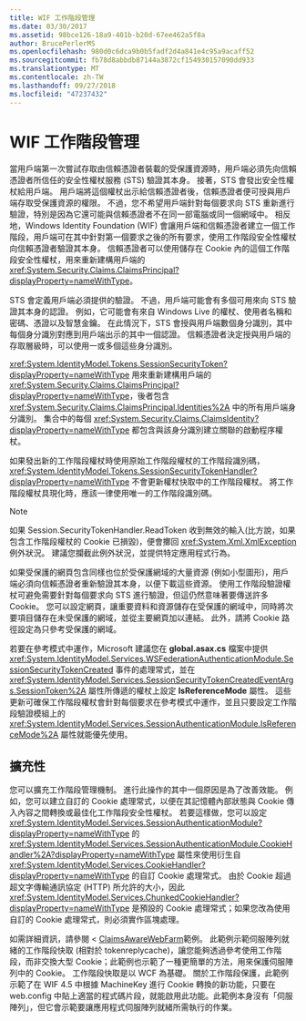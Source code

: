 ```yaml
---
title: WIF 工作階段管理
ms.date: 03/30/2017
ms.assetid: 98bce126-18a9-401b-b20d-67ee462a5f8a
author: BrucePerlerMS
ms.openlocfilehash: 980d0c6dca9b0b5fadf2d4a841e4c95a9acaff52
ms.sourcegitcommit: fb78d8abbdb87144a3872cf154930157090dd933
ms.translationtype: MT
ms.contentlocale: zh-TW
ms.lasthandoff: 09/27/2018
ms.locfileid: "47237432"
---
```

# <a name="wif-session-management"></a>WIF 工作階段管理
當用戶端第一次嘗試存取由信賴憑證者裝載的受保護資源時，用戶端必須先向信賴憑證者所信任的安全性權杖服務 (STS) 驗證其本身。 接著，STS 會發出安全性權杖給用戶端。 用戶端將這個權杖出示給信賴憑證者後，信賴憑證者便可授與用戶端存取受保護資源的權限。 不過，您不希望用戶端針對每個要求向 STS 重新進行驗證，特別是因為它還可能與信賴憑證者不在同一部電腦或同一個網域中。 相反地，Windows Identity Foundation (WIF) 會讓用戶端和信賴憑證者建立一個工作階段，用戶端可在其中針對第一個要求之後的所有要求，使用工作階段安全性權杖向信賴憑證者驗證其本身。 信賴憑證者可以使用儲存在 Cookie 內的這個工作階段安全性權杖，用來重新建構用戶端的 <xref:System.Security.Claims.ClaimsPrincipal?displayProperty=nameWithType>。  
  
 STS 會定義用戶端必須提供的驗證。 不過，用戶端可能會有多個可用來向 STS 驗證其本身的認證。 例如，它可能會有來自 Windows Live 的權杖、使用者名稱和密碼、憑證以及智慧金鑰。 在此情況下，STS 會授與用戶端數個身分識別，其中每個身分識別對應到用戶端出示的其中一個認證。 信賴憑證者決定授與用戶端的存取層級時，可以使用一或多個這些身分識別。  
  
 <xref:System.IdentityModel.Tokens.SessionSecurityToken?displayProperty=nameWithType> 用來重新建構用戶端的 <xref:System.Security.Claims.ClaimsPrincipal?displayProperty=nameWithType>，後者包含 <xref:System.Security.Claims.ClaimsPrincipal.Identities%2A> 中的所有用戶端身分識別。 集合中的每個 <xref:System.Security.Claims.ClaimsIdentity?displayProperty=nameWithType> 都包含與該身分識別建立關聯的啟動程序權杖。  
  
 如果發出新的工作階段權杖時使用原始工作階段權杖的工作階段識別碼，<xref:System.IdentityModel.Tokens.SessionSecurityTokenHandler?displayProperty=nameWithType> 不會更新權杖快取中的工作階段權杖。 將工作階段權杖具現化時，應該一律使用唯一的工作階段識別碼。  
  
> [!NOTE]
>  如果 Session.SecurityTokenHandler.ReadToken 收到無效的輸入(比方說，如果包含工作階段權杖的 Cookie 已損毀)，便會擲回 <xref:System.Xml.XmlException> 例外狀況。 建議您攔截此例外狀況，並提供特定應用程式行為。  
  
 如果受保護的網頁包含同樣也位於受保護網域的大量資源 (例如小型圖形)，用戶端必須向信賴憑證者重新驗證其本身，以便下載這些資源。 使用工作階段驗證權杖可避免需要針對每個要求向 STS 進行驗證，但這仍然意味著要傳送許多 Cookie。 您可以設定網頁，讓重要資料和資源儲存在受保護的網域中，同時將次要項目儲存在未受保護的網域，並從主要網頁加以連結。 此外，請將 Cookie 路徑設定為只參考受保護的網域。  
  
 若要在參考模式中運作，Microsoft 建議您在 **global.asax.cs** 檔案中提供 <xref:System.IdentityModel.Services.WSFederationAuthenticationModule.SessionSecurityTokenCreated> 事件的處理常式，並在 <xref:System.IdentityModel.Services.SessionSecurityTokenCreatedEventArgs.SessionToken%2A> 屬性所傳遞的權杖上設定 **IsReferenceMode** 屬性。 這些更新可確保工作階段權杖會針對每個要求在參考模式中運作，並且只要設定工作階段驗證模組上的 <xref:System.IdentityModel.Services.SessionAuthenticationModule.IsReferenceMode%2A> 屬性就能優先使用。  
  
## <a name="extensibility"></a>擴充性  
 您可以擴充工作階段管理機制。 進行此操作的其中一個原因是為了改善效能。 例如，您可以建立自訂的 Cookie 處理常式，以便在其記憶體內部狀態與 Cookie 傳入內容之間轉換或最佳化工作階段安全性權杖。 若要這樣做，您可以設定 <xref:System.IdentityModel.Services.SessionAuthenticationModule?displayProperty=nameWithType> 的 <xref:System.IdentityModel.Services.SessionAuthenticationModule.CookieHandler%2A?displayProperty=nameWithType> 屬性來使用衍生自 <xref:System.IdentityModel.Services.CookieHandler?displayProperty=nameWithType> 的自訂 Cookie 處理常式。 由於 Cookie 超過超文字傳輸通訊協定 (HTTP) 所允許的大小，因此 <xref:System.IdentityModel.Services.ChunkedCookieHandler?displayProperty=nameWithType> 是預設的 Cookie 處理常式；如果您改為使用自訂的 Cookie 處理常式，則必須實作區塊處理。  
  
 如需詳細資訊，請參閱 < [ClaimsAwareWebFarm](https://go.microsoft.com/fwlink/?LinkID=248408)範例。 此範例示範伺服陣列就緒的工作階段快取 (相對於 tokenreplycache)，讓您能夠透過參考使用工作階段，而非交換大型 Cookie；此範例也示範了一種更簡單的方法，用來保護伺服陣列中的 Cookie。 工作階段快取是以 WCF 為基礎。 關於工作階段保護，此範例示範了在 WIF 4.5 中根據 MachineKey 進行 Cookie 轉換的新功能，只要在 web.config 中貼上適當的程式碼片段，就能啟用此功能。此範例本身沒有「伺服陣列」，但它會示範要讓應用程式伺服陣列就緒所需執行的作業。
